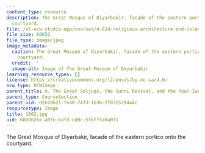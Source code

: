 ```yaml
---
content_type: resource
description: The Great Mosque of Diyarbakir, facade of the eastern portico onto the
  courtyard.
file: /ol-ocw-studio-app/courses/4-614-religious-architecture-and-islamic-cultures-fall-2002/68ddb2bea0fe6afdcd0c5f6ff5a0a0f1_1062.jpg
file_size: 66652
file_type: image/jpeg
image_metadata:
  caption: The Great Mosque of Diyarbakir, facade of the eastern portico onto the
    courtyard.
  credit: ''
  image-alt: Image of The Great Mosque of Diyarbakir
learning_resource_types: []
license: https://creativecommons.org/licenses/by-nc-sa/4.0/
ocw_type: OCWImage
parent_title: 9. The Great Seljuqs, the Sunni Revival, and the Four-Iwan Plan
parent_type: CourseSection
parent_uid: d2e28b21-fe48-7473-1b36-2f0315294a4c
resourcetype: Image
title: 1062.jpg
uid: 68ddb2be-a0fe-6afd-cd0c-5f6ff5a0a0f1
---
```

The Great Mosque of Diyarbakir, facade of the eastern portico onto the courtyard.
